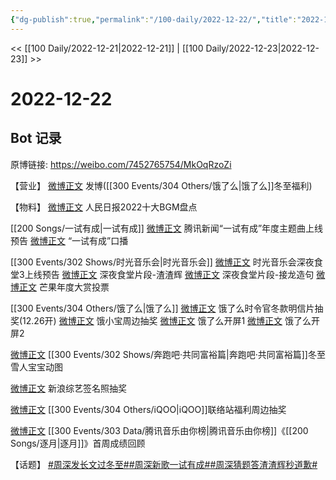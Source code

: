 ```yaml
---
{"dg-publish":true,"permalink":"/100-daily/2022-12-22/","title":"2022-12-22"}
---
```



<< [[100 Daily/2022-12-21\|2022-12-21]] | [[100 Daily/2022-12-23\|2022-12-23]] >>

# 2022-12-22

## Bot 记录

原博链接: https://weibo.com/7452765754/MkOqRzoZi

【营业】
[微博正文](https://m.weibo.cn/1736988591/4849433542658200) 发博([[300 Events/304 Others/饿了么\|饿了么]]冬至福利)

【物料】
[微博正文](https://m.weibo.cn/2803301701/4849386376663463) 人民日报2022十大BGM盘点

[[200 Songs/一试有成\|一试有成]]
[微博正文](https://m.weibo.cn/2806170583/4849426398715447) 腾讯新闻“一试有成”年度主题曲上线预告
[微博正文](https://m.weibo.cn/2806170583/4849423836254212) “一试有成”口播

[[300 Events/302 Shows/时光音乐会\|时光音乐会]]
[微博正文](https://m.weibo.cn/7703778879/4849448641628633) 时光音乐会深夜食堂3上线预告
[微博正文](https://m.weibo.cn/7703778879/4849486260603458) 深夜食堂片段-渣渣辉
[微博正文](https://m.weibo.cn/7703778879/4849487253611446) 深夜食堂片段-接龙造句
[微博正文](https://m.weibo.cn/7703778879/4849578350222345) 芒果年度大赏投票

[[300 Events/304 Others/饿了么\|饿了么]]
[微博正文](https://m.weibo.cn/7756461320/4849437053291811) 饿了么时令官冬款明信片抽奖(12.26开)
[微博正文](https://m.weibo.cn/2606197387/4849474524677185) 饿小宝周边抽奖
[微博正文](https://m.weibo.cn/2410676227/4849332207485346) 饿了么开屏1
[微博正文](https://m.weibo.cn/6153221451/4849451912404917) 饿了么开屏2

[微博正文](https://m.weibo.cn/1878335471/4849431394125750) [[300 Events/302 Shows/奔跑吧·共同富裕篇\|奔跑吧·共同富裕篇]]冬至雪人宝宝动图

[微博正文](https://m.weibo.cn/1878335471/4849520809088818) 新浪综艺签名照抽奖

[微博正文](https://m.weibo.cn/6378846558/4849567273061313) [[300 Events/304 Others/iQOO\|iQOO]]联络站福利周边抽奖

[微博正文](https://m.weibo.cn/6733257358/4849512058981634) [[300 Events/303 Data/腾讯音乐由你榜\|腾讯音乐由你榜]]《[[200 Songs/逐月\|逐月]]》首周成绩回顾

【话题】
[#周深发长文过冬至#](https://s.weibo.com/weibo?q=%23%E5%91%A8%E6%B7%B1%E5%8F%91%E9%95%BF%E6%96%87%E8%BF%87%E5%86%AC%E8%87%B3%23)[#周深新歌一试有成#](https://s.weibo.com/weibo?q=%23%E5%91%A8%E6%B7%B1%E6%96%B0%E6%AD%8C%E4%B8%80%E8%AF%95%E6%9C%89%E6%88%90%23)[#周深猜题答渣渣辉秒道歉#](https://s.weibo.com/weibo?q=%23%E5%91%A8%E6%B7%B1%E7%8C%9C%E9%A2%98%E7%AD%94%E6%B8%A3%E6%B8%A3%E8%BE%89%E7%A7%92%E9%81%93%E6%AD%89%23)
